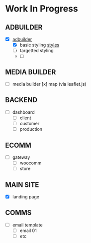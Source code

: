 # Work In Progress

## ADBUILDER
- [x]  [adbuilder](https://40ftslinky.github.io/primetimeforgrowth/adbuilder.html)
   - [x]  basic styling [styles](https://40ftslinky.github.io/primetimeforgrowth/css/styles.css)
   - [ ]  targetted styling
   - [ ]  

## MEDIA BUILDER
- [ ]  media builder 
  [x]  map (via leaflet.js)

## BACKEND
- [ ]  dashboard
   - [ ]  client
   - [ ]  customer
   - [ ]  production
  
## ECOMM
- [ ]  gateway 
   - [ ]  woocomm
   - [ ]  store

## MAIN SITE
- [x]  landing page

## COMMS
- [ ]  email template
   - [ ]  email 01
   - [ ]  etc

